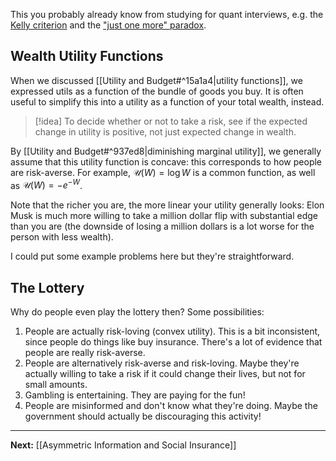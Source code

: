 This you probably already know from studying for quant interviews, e.g. the [Kelly criterion](https://en.wikipedia.org/wiki/Kelly_criterion) and the ["just one more" paradox](https://www.youtube.com/watch?v=_FuuYSM7yOo).

## Wealth Utility Functions

When we discussed [[Utility and Budget#^15a1a4|utility functions]], we expressed utils as a function of the bundle of goods you buy. It is often useful to simplify this into a utility as a function of your total wealth, instead.

> [!idea]
> To decide whether or not to take a risk, see if the expected change in utility is positive, not just expected change in wealth.

By  [[Utility and Budget#^937ed8|diminishing marginal utility]], we generally assume that this utility function is concave: this corresponds to how people are risk-averse. For example, $\mathcal{U}(W)=\log W$ is a common function, as well as $\mathcal{U}(W)=-e^{-W}$.

Note that the richer you are, the more linear your utility generally looks: Elon Musk is much more willing to take a million dollar flip with substantial edge than you are (the downside of losing a million dollars is a lot worse for the person with less wealth). 

I could put some example problems here but they're straightforward.
## The Lottery

Why do people even play the lottery then? Some possibilities:

1. People are actually risk-loving (convex utility). This is a bit inconsistent, since people do things like buy insurance. There's a lot of evidence that people are really risk-averse.
2. People are alternatively risk-averse and risk-loving. Maybe they're actually willing to take a risk if it could change their lives, but not for small amounts.
3. Gambling is entertaining. They are paying for the fun!
4. People are misinformed and don't know what they're doing. Maybe the government should actually be discouraging this activity!

---

**Next:** [[Asymmetric Information and Social Insurance]]